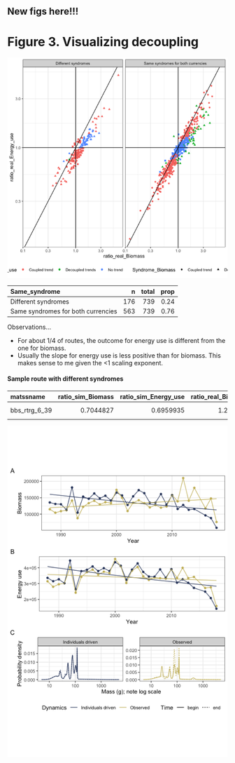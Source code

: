
## New figs here\!\!\!

# Figure 3. Visualizing decoupling

![](for_jk_files/figure-gfm/unnamed-chunk-3-1.png)<!-- -->

<div class="kable-table">

| Same\_syndrome                     |   n | total | prop |
| :--------------------------------- | --: | ----: | ---: |
| Different syndromes                | 176 |   739 | 0.24 |
| Same syndromes for both currencies | 563 |   739 | 0.76 |

</div>

Observations…

  - For about 1/4 of routes, the outcome for energy use is different
    from the one for biomass.
  - Usually the slope for energy use is less positive than for biomass.
    This makes sense to me given the \<1 scaling exponent.

#### Sample route with different syndromes

<div class="kable-table">

| matssname        | ratio\_sim\_Biomass | ratio\_sim\_Energy\_use | ratio\_real\_Biomass | ratio\_real\_Energy\_use | modelcomplexity\_Biomass | modelcomplexity\_Energy\_use | winning\_formula\_Biomass | winning\_formula\_Energy\_use | Syndrome\_Biomass | Syndrome\_Energy\_use | Same\_syndrome      |
| :--------------- | ------------------: | ----------------------: | -------------------: | -----------------------: | -----------------------: | ---------------------------: | :------------------------ | :---------------------------- | :---------------- | :-------------------- | :------------------ |
| bbs\_rtrg\_6\_39 |           0.7044827 |               0.6959935 |             1.227789 |                0.8941509 |                        4 |                            2 | timeperiod \* source      | timeperiod                    | Decoupled trends  | Coupled trend         | Different syndromes |

</div>

![](for_jk_files/figure-gfm/unnamed-chunk-9-1.png)<!-- -->

